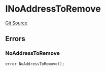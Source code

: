 # INoAddressToRemove
[Git Source](https://github.com/thrackle-io/tron/blob/cdd8e2f67a86060a2d8df603fb8469f17f75b3ca/src/common/IErrors.sol)


## Errors
### NoAddressToRemove

```solidity
error NoAddressToRemove();
```

